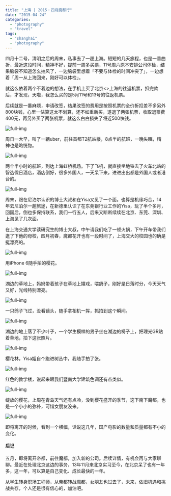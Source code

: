 ```yaml
---
title: "上海 | 2015・四月魔都行"
date: "2015-04-24"
categories: 
  - "photography"
  - "travel"
tags: 
  - "shanghai"
  - "photography"
---
```


四月十二号，清明之后的周末，私事去了一趟上海。短短的几天旅程，也是一番曲折，最近这段时间，精神不好，提前一周多买票，11号周六原本安排公司体检，结果脑袋不知道怎么抽风了，一边脑袋里想着「不要与体检的时间冲突了」，一边想着「周一从上海回来，刚好可以体检」。

就这么依着两个不着边的想法，在手机上买了北京<>上海的往返机票，扣完款后，才发现，天啦，我怎么买的是5月11号和13号的往返机票。

后续就是一番麻烦，申请改签，结果改签的费用是按照机票的全价折扣差不多另外800块钱，心里一估算这太不划算，还不如重新买，遂退了两张机票，收取退票费400元，再另外买了两张机票，就这么白白损失了将近500快钱。

![full-img](https://static.is26.com/blog/2015/04/shanghai/sh5.JPG)

周日一大早，叫了一辆uber，前往首都T2航站楼，8点半的航班，一晚失眠，精神也是略恍惚。

![full-img](https://static.is26.com/blog/2015/04/shanghai/sh4.JPG)

两个半小时的航班，到达上海虹桥机场。下了飞机，就直接坐地铁去了火车北站的智选假日酒店，酒店倒好，很多外国人，一天呆下来，进进出出都是外国人或者港台的。

![full-img](https://static.is26.com/blog/2015/04/shanghai/sh8.JPG)

周末，跟在尼泊尔认识的博士大叔和在Yisa又见了一个面。也算是机缘巧合，14年去尼泊尔一趟旅途，在新德里认识了在东莞银行业工作的Yisa，玩了半个多月，回国后，倒也多保持联系，我们一行五人，后来又断断续续在北京、东莞、深圳、上海见了几次面。

在上海交通大学读研究生的博士大叔，中午请我们吃了一顿火锅，下午开车带我们逛了下他的母校，四月初春，魔都花开也有一段时间了，上海交大的校园也的确是挺漂亮的。

![full-img](https://static.is26.com/blog/2015/04/shanghai/sh2.JPG)

用iPhone 6随手拍的樱花。

![full-img](https://static.is26.com/blog/2015/04/shanghai/sh1.JPG)

湖边的草地上，妈妈带着孩子在草地上嬉戏，喂鸽子，刚好是日落时分，今天天气又好，光线特别漂亮。

![full-img](https://static.is26.com/blog/2015/04/shanghai/sh11.JPG)

一只鸽子飞过，没看镜头，随手拿相机一挥，抓拍到这个瞬间。

![full-img](https://static.is26.com/blog/2015/04/shanghai/sh7.JPG)

湖边的地上落了不少叶子，一个学生模样的男子坐在湖边的椅子上，把理光GR贴着草地，拍下这张照片。

![full-img](https://static.is26.com/blog/2015/04/shanghai/sh6.JPG)

樱花林，Yisa姐自个跑进树丛中，我随手拍了张。

![full-img](https://static.is26.com/blog/2015/04/shanghai/sh9.JPG)

红色的教学楼，说起来跟我们暨南大学建筑色调还有点类似。

![full-img](https://static.is26.com/blog/2015/04/shanghai/sh10.JPG)

绽放的樱花，上周在青岛天气还有点冷，没到樱花盛开的季节，这下南下魔都，也是一个小小的弥补，可惜女朋友没来。

![full-img](https://static.is26.com/blog/2015/04/shanghai/sh3.JPG)

即将离开的时候，看到一个横幅，话说这几年，国产电影的数量和质量都有不小的变化。

#### 后记

五月，即将离开帝都，前往魔都，加入新的公司。后续详情，有机会再与大家聊聊。最近在处理北京这边的事务，13年11月来北京实习至今，在北京呆了也有一年多，这一年，可以算是自己变化、成长最快的一年。

从学生转身职场工程师，从帝都转战魔都，女朋友也过去了，未来，依旧机遇和挑战共存，个人还是很有信心的，加油吧。
